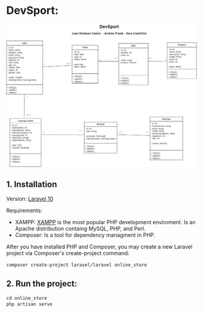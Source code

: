 # DevSport:

![alt text](sportShop_FINAL.png)

## 1. Installation

Version: [Laravel 10](https://laravel.com/)

Requirements:

- XAMPP: [XAMPP](https://www.apachefriends.org/download.html) is the most popular PHP development enviroment. Is an Apache distribution containg MySQL, PHP, and Perl. 
- Composer: Is a tool for dependency managment in PHP.

After you have installed PHP and Composer, you may create a new Laravel project via Composer's create-project command:

```
composer create-project laravel/laravel online_store
```

## 2. Run the project:

```
cd online_store 
php artisan serve 
```